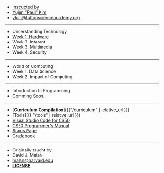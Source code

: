 
* [Instructed by](#)
* [Yujun "Paul" Kim](https://paulkim.me)
* [ykim@fultonscienceacademy.org](mailto:ykim@fultonscienceacademy.org)

***

* Understanding Technology
* [Week 1. Hardware](../curriculum/understanding_technology/hardware/)
* Week 2. Interent
* Week 3. Multimedia
* Week 4. Security

***

* World of Computing
* Week 1. Data Science
* Week 2. Impact of Computing

***

* Introduction to Programming
* Comming Soon.

***

* [**Curriculum Compilation**]({{"/curriculum" | relative_url }})
* [Tools]({{ "/tools" | relative_url }})
* [Visual Studio Code for CS50](https://code.cs50.io/)
* [CS50 Programmer's Manual](https://man.cs50.io/)
* [Status Page](https://cs50.statuspage.io/)
* Gradebook

***

* Originally taught by
* David J. Malan
* malan@harvard.edu
* [**LICENSE**](https://cs50.harvard.edu/x/license/)
